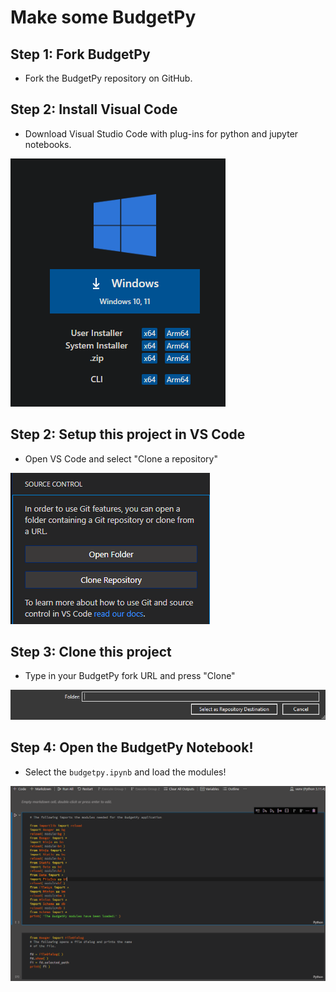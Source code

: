 # Make some BudgetPy

## Step 1: Fork BudgetPy

- Fork the BudgetPy repository on GitHub.

## Step 2: Install Visual Code

- Download Visual Studio Code with plug-ins for python and jupyter notebooks.

![image](https://github.com/KarmaScripter/BudgetPy/blob/master/etc/git/InstallVSCode.PNG)

## Step 2: Setup this project in VS Code

- Open VS Code and select "Clone a repository"

![image](https://github.com/KarmaScripter/BudgetPy/blob/master/etc/git/CloneRepository.PNG)

## Step 3: Clone this project

- Type in your BudgetPy fork URL and press "Clone"

![image](https://github.com/KarmaScripter/BudgetPy/blob/master/etc/git/RepoDestination.PNG)

## Step 4: Open the BudgetPy Notebook!

- Select the `budgetpy.ipynb` and load the modules! 

![image](https://github.com/KarmaScripter/BudgetPy/blob/master/etc/git/RunNotebook.PNG)
